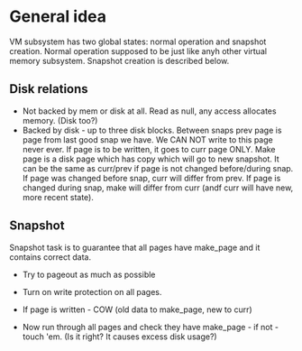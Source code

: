 # General idea #

VM subsystem has two global states: normal operation and snapshot creation. Normal operation supposed to be just like anyh other virtual memory subsystem. Snapshot creation is described below.

## Disk relations ##

  * Not backed by mem or disk at all. Read as null, any access allocates memory. (Disk too?)
  * Backed by disk - up to three disk blocks. Between snaps prev page is page from last good snap we have. We CAN NOT write to this page never ever. If page is to be written, it goes to curr page ONLY. Make page is a disk page which has copy which will go to new snapshot. It can be the same as curr/prev if page is not changed before/during snap. If page was changed before snap, curr will differ from prev. If page is changed during snap, make will differ from curr (andf curr will have new, more recent state).

## Snapshot ##

Snapshot task is to guarantee that all pages have make\_page and it contains correct data.

  * Try to pageout as much as possible

  * Turn on write protection on all pages.

  * If page is written - COW (old data to make\_page, new to curr)

  * Now run through all pages and check they have make\_page - if not - touch 'em. (Is it right? It causes excess disk usage?)
